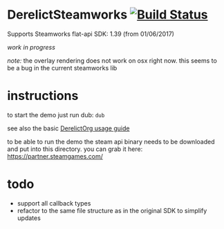 # DerelictSteamworks [![Build Status](https://travis-ci.org/Extrawurst/DerelictSteamworks.svg)](https://travis-ci.org/Extrawurst/DerelictSteamworks)

Supports Steamworks flat-api SDK: 1.39 (from 01/06/2017)

*work in progress*

*note:* the overlay rendering does not work on osx right now. this seems to be a bug in the current steamworks lib

# instructions

to start the demo just run dub:
`dub`

see also the basic [DerelictOrg usage guide](https://derelictorg.github.io/using.html)

to be able to run the demo the steam api binary needs to be downloaded and put into this directory. you can grab it here: https://partner.steamgames.com/

# todo

* support all callback types
* refactor to the same file structure as in the original SDK to simplify updates
